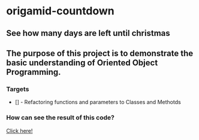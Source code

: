 # origamid-countdown

## See how many days are left until christmas

## The purpose of this project is to demonstrate the basic understanding of Oriented Object Programming.

### Targets

- [] - Refactoring functions and parameters to Classes and Methotds

### How can see the result of this code?

[Click here!]()
